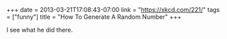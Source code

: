 +++
date = 2013-03-21T17:08:43-07:00
link = "https://xkcd.com/221/"
tags = ["funny"]
title = "How To Generate A Random Number"
+++

I see what he did there.
